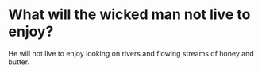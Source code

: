 # What will the wicked man not live to enjoy?

He will not live to enjoy looking on rivers and flowing streams of honey and butter.
